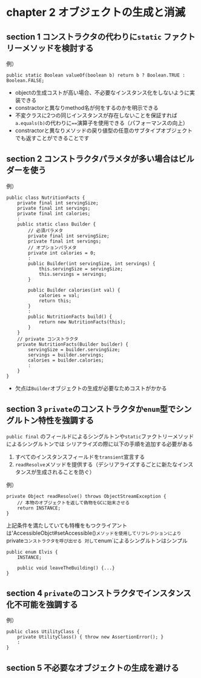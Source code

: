 # chapter 2 オブジェクトの生成と消滅

## section 1 コンストラクタの代わりに`static` ファクトリーメソッドを検討する

例）

	public static Boolean valueOf(boolean b) return b ? Boolean.TRUE : Boolean.FALSE;

* objectの生成コストが高い場合、不必要なインスタンス化をしないように実装できる
* constractorと異なりmethod名が何をするのかを明示できる
* 不変クラスに2つの同じインスタンスが存在しないことを保証すれば `a.equals(b)`の代わりに`==`演算子を使用できる（パフォーマンスの向上）
* constractorと異なりメソッドの戻り値型の任意のサブタイプオブジェクトでも返すことができることです

## section 2 コンストラクタパラメタが多い場合はビルダーを使う

例）

	public class NutritionFacts {
		private final int servingSize;
		private final int servings;
		private final int calories;
		:
		public static class Builder {
			// 必須パラメタ
			private final int servingSize;
			private final int servings;
			// オプションパラメタ
			private int calories = 0;
			:
			public Builder(int servingSize, int servings) {
				this.servingSize = servingSize;
				this.servings = servings;
			}
			
			public Builder calories(int val) {
				calories = val;
				return this;
			}
			:
			public NutritionFacts build() {
				return new NutritionFacts(this);
			}
		}
		// private コンストラクタ
		private NutritionFacts(Builder builder) {
			servingSize = builder.servingSize;
			servings = builder.servings;
			calories = builder.calories;
			:
		}
	}
	
* 欠点は`Builder`オブジェクトの生成が必要なためコストがかかる

## section 3 `private`のコンストラクタか`enum`型でシングルトン特性を強調する

`public final` のフィールドによるシングルトンや`static`ファクトリーメソッドによるシングルトンでは
シリアライズの際に以下の手順を追加する必要がある

1. すべてのインスタンスフィールドを`transient`宣言する
2. `readResolve`メソッドを提供する（デシリアライズするごとに新たなインスタンスが生成されることを防ぐ）

例）

	private Object readResolve() throws ObjectStreamException {
		// 本物のオブジェクトを返して偽物をGCに始末させる
		return INSTANCE;
	}

上記条件を満たしていても特権をもつクライアントは'AccessibleObjct#setAccessible()`メソッドを使用してリフレクションにより`private`コンストラクタを呼び出せる
対して`enum`によるシングルトンはシンプル

	public enum Elvis {
		INSTANCE;
		
		public void leaveTheBuilding() {...}
	}

## section 4 `private`のコンストラクタでインスタンス化不可能を強調する

例）

	public class UtilityClass {
		private UtilityClass() { throw new AssertionError(); }
		:
	}

## section 5 不必要なオブジェクトの生成を避ける



